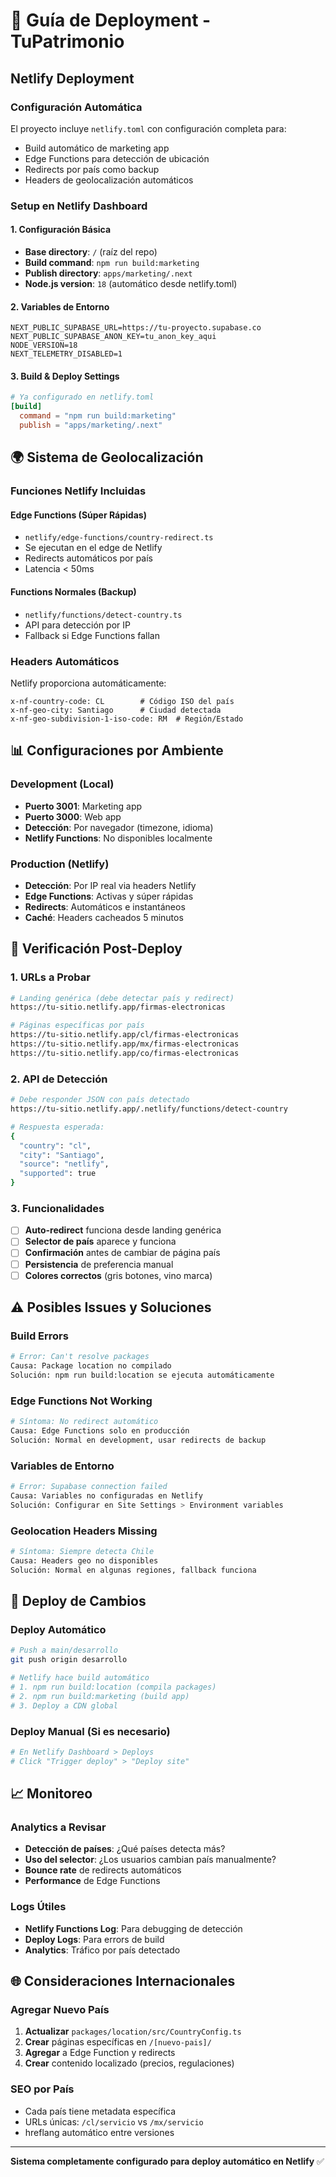 # 🚀 Guía de Deployment - TuPatrimonio

## Netlify Deployment

### Configuración Automática
El proyecto incluye `netlify.toml` con configuración completa para:
- Build automático de marketing app
- Edge Functions para detección de ubicación
- Redirects por país como backup
- Headers de geolocalización automáticos

### Setup en Netlify Dashboard

#### 1. Configuración Básica
- **Base directory**: `/` (raíz del repo)
- **Build command**: `npm run build:marketing`
- **Publish directory**: `apps/marketing/.next`
- **Node.js version**: `18` (automático desde netlify.toml)

#### 2. Variables de Entorno
```
NEXT_PUBLIC_SUPABASE_URL=https://tu-proyecto.supabase.co
NEXT_PUBLIC_SUPABASE_ANON_KEY=tu_anon_key_aqui
NODE_VERSION=18
NEXT_TELEMETRY_DISABLED=1
```

#### 3. Build & Deploy Settings
```toml
# Ya configurado en netlify.toml
[build]
  command = "npm run build:marketing"
  publish = "apps/marketing/.next"
```

## 🌍 Sistema de Geolocalización

### Funciones Netlify Incluidas

#### Edge Functions (Súper Rápidas)
- `netlify/edge-functions/country-redirect.ts`
- Se ejecutan en el edge de Netlify
- Redirects automáticos por país
- Latencia < 50ms

#### Functions Normales (Backup)
- `netlify/functions/detect-country.ts` 
- API para detección por IP
- Fallback si Edge Functions fallan

### Headers Automáticos
Netlify proporciona automáticamente:
```
x-nf-country-code: CL        # Código ISO del país
x-nf-geo-city: Santiago      # Ciudad detectada  
x-nf-geo-subdivision-1-iso-code: RM  # Región/Estado
```

## 📊 Configuraciones por Ambiente

### Development (Local)
- **Puerto 3001**: Marketing app
- **Puerto 3000**: Web app  
- **Detección**: Por navegador (timezone, idioma)
- **Netlify Functions**: No disponibles localmente

### Production (Netlify)
- **Detección**: Por IP real via headers Netlify
- **Edge Functions**: Activas y súper rápidas
- **Redirects**: Automáticos e instantáneos
- **Caché**: Headers cacheados 5 minutos

## 🔧 Verificación Post-Deploy

### 1. URLs a Probar
```bash
# Landing genérica (debe detectar país y redirect)
https://tu-sitio.netlify.app/firmas-electronicas

# Páginas específicas por país  
https://tu-sitio.netlify.app/cl/firmas-electronicas
https://tu-sitio.netlify.app/mx/firmas-electronicas
https://tu-sitio.netlify.app/co/firmas-electronicas
```

### 2. API de Detección
```bash
# Debe responder JSON con país detectado
https://tu-sitio.netlify.app/.netlify/functions/detect-country

# Respuesta esperada:
{
  "country": "cl",
  "city": "Santiago", 
  "source": "netlify",
  "supported": true
}
```

### 3. Funcionalidades
- [ ] **Auto-redirect** funciona desde landing genérica
- [ ] **Selector de país** aparece y funciona
- [ ] **Confirmación** antes de cambiar de página país
- [ ] **Persistencia** de preferencia manual
- [ ] **Colores correctos** (gris botones, vino marca)

## ⚠️ Posibles Issues y Soluciones

### Build Errors
```bash
# Error: Can't resolve packages
Causa: Package location no compilado
Solución: npm run build:location se ejecuta automáticamente
```

### Edge Functions Not Working
```bash
# Síntoma: No redirect automático
Causa: Edge Functions solo en producción
Solución: Normal en development, usar redirects de backup
```

### Variables de Entorno
```bash
# Error: Supabase connection failed
Causa: Variables no configuradas en Netlify
Solución: Configurar en Site Settings > Environment variables
```

### Geolocation Headers Missing
```bash
# Síntoma: Siempre detecta Chile
Causa: Headers geo no disponibles
Solución: Normal en algunas regiones, fallback funciona
```

## 🔄 Deploy de Cambios

### Deploy Automático
```bash
# Push a main/desarrollo
git push origin desarrollo

# Netlify hace build automático
# 1. npm run build:location (compila packages)
# 2. npm run build:marketing (build app)
# 3. Deploy a CDN global
```

### Deploy Manual (Si es necesario)
```bash
# En Netlify Dashboard > Deploys
# Click "Trigger deploy" > "Deploy site"
```

## 📈 Monitoreo

### Analytics a Revisar
- **Detección de países**: ¿Qué países detecta más?
- **Uso del selector**: ¿Los usuarios cambian país manualmente?
- **Bounce rate** de redirects automáticos
- **Performance** de Edge Functions

### Logs Útiles
- **Netlify Functions Log**: Para debugging de detección
- **Deploy Logs**: Para errors de build
- **Analytics**: Tráfico por país detectado

## 🌐 Consideraciones Internacionales

### Agregar Nuevo País
1. **Actualizar** `packages/location/src/CountryConfig.ts`
2. **Crear** páginas específicas en `/[nuevo-pais]/`
3. **Agregar** a Edge Function y redirects
4. **Crear** contenido localizado (precios, regulaciones)

### SEO por País
- Cada país tiene metadata específica
- URLs únicas: `/cl/servicio` vs `/mx/servicio`
- hreflang automático entre versiones

---

**Sistema completamente configurado para deploy automático en Netlify** ✅
